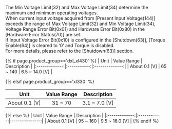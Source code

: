 The Min Voltage Limit(32) and Max Voltage Limit(34) determine the maximum and minimum operating voltages.  
When current input voltage acquired from [Present Input Voltage(144)] exceeds the range of Max Voltage Limit(32) and Min Voltage Limit(34), Voltage Range Error Bit(0x01) and Hardware Error Bit(0x80) in the [Hardware Error Status(70)] are set.  
If Input Voltage Error Bit(0x10) is configured in the [Shutdown(63)], [Torque Enable(64)] is cleared to ‘0’ and Torque is disabled.  
For more details, please refer to the [Shutdown(63)] section.

{% if page.product_group=='dxl_xl430' %}
|     Unit      | Value Range |  Description   |
|:-------------:|:-----------:|:--------------:|
| About 0.1 [V] |  65 ~ 140   | 6.5 ~ 14.0 [V] |

{% elsif page.product_group=='xl330' %}

|     Unit      | Value Range |  Description  |
|:-------------:|:-----------:|:-------------:|
| About 0.1 [V] |   31 ~ 70   | 3.1 ~ 7.0 [V] |

{% else %}
|     Unit      | Value Range |  Description   |
|:-------------:|:-----------:|:--------------:|
| About 0.1 [V] |  95 ~ 160   | 9.5 ~ 16.0 [V] |
{% endif %}
